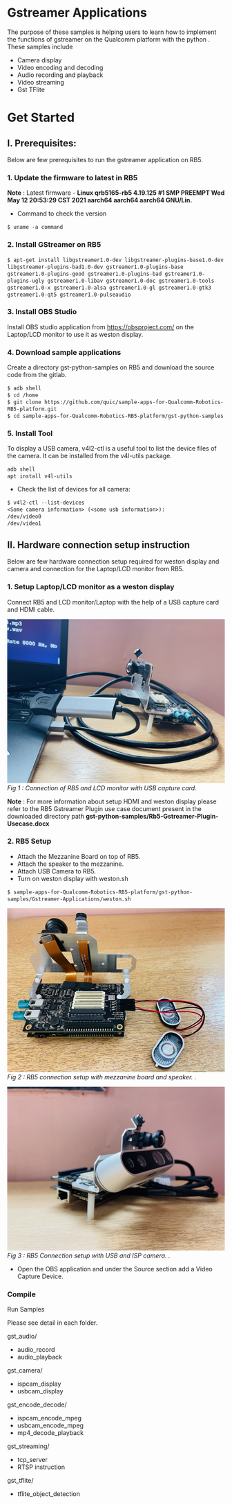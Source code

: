 # Gstreamer Applications

The purpose of these samples is helping users to learn how to implement the functions of gstreamer on the Qualcomm platform with the python . These samples include

-   Camera display
-   Video encoding and decoding
-   Audio recording and playback
-   Video streaming
-   Gst TFlite

# Get Started
## I. Prerequisites:
Below are few prerequisites to run the gstreamer application on RB5.

### 1. Update the firmware to latest in RB5
**Note** : Latest firmware - **Linux qrb5165-rb5 4.19.125 #1 SMP PREEMPT Wed May 12 20:53:29 CST 2021 aarch64 aarch64 aarch64 GNU/Lin.**

- Command to check the version
```
$ uname -a command 
```
### 2.  Install GStreamer on RB5
```
$ apt-get install libgstreamer1.0-dev libgstreamer-plugins-base1.0-dev libgstreamer-plugins-bad1.0-dev gstreamer1.0-plugins-base gstreamer1.0-plugins-good gstreamer1.0-plugins-bad gstreamer1.0-plugins-ugly gstreamer1.0-libav gstreamer1.0-doc gstreamer1.0-tools gstreamer1.0-x gstreamer1.0-alsa gstreamer1.0-gl gstreamer1.0-gtk3 gstreamer1.0-qt5 gstreamer1.0-pulseaudio
```
### 3. Install OBS Studio 
Install OBS studio application from https://obsproject.com/ on the Laptop/LCD monitor to use it as weston display.

### 4. Download sample applications
Create a directory gst-python-samples on RB5 and download the source code from the gitlab.

```
$ adb shell
$ cd /home
$ git clone https://github.com/quic/sample-apps-for-Qualcomm-Robotics-RB5-platform.git
$ cd sample-apps-for-Qualcomm-Robotics-RB5-platform/gst-python-samples

```
### 5. Install Tool 
To display a USB camera, v4l2-ctl is a useful tool to list the device files of the camera. It can be installed from the v4l-utils package.
```
adb shell 
apt install v4l-utils
```
- Check the list of devices for all camera:
```
$ v4l2-ctl --list-devices
<Some camera information> (<some usb information>):
/dev/video0
/dev/video1
```

## II. Hardware connection setup instruction
Below are few hardware connection setup required for weston display and camera and connection for the Laptop/LCD monitor from RB5.


### 1. Setup Laptop/LCD monitor as a weston display
Connect RB5 and LCD monitor/Laptop with the help of a USB capture card   and HDMI cable.

![](image/usb_capture_card.jpg)   *Fig 1 : Connection of RB5 and LCD monitor with USB capture card.*

**Note** : For more information about setup HDMI and weston display please refer to the RB5 Gstreamer Plugin use case  document present in the downloaded directory path **gst-python-samples/Rb5-Gstreamer-Plugin-Usecase.docx**

### 2. RB5 Setup
- Attach the Mezzanine Board on top of RB5.
- Attach the speaker to the mezzanine.
- Attach USB Camera to RB5.
- Turn on weston display with weston.sh
```
$ sample-apps-for-Qualcomm-Robotics-RB5-platform/gst-python-samples/Gstreamer-Applications/weston.sh
```
![](image/audio.jpeg)   *Fig 2 : RB5 connection setup with  mezzanine board and speaker. 
.*

![](image/camera.jpg)   *Fig 3 : RB5 Connection setup  with USB and ISP camera.
.*

- Open the OBS application and under the Source section add  a Video Capture Device.

### Compile

Run Samples

Please see detail in each folder.

gst_audio/

-   audio_record
-   audio_playback

gst_camera/

-   ispcam_display
-   usbcam_display

gst_encode_decode/

-   ispcam_encode_mpeg
-   usbcam_encode_mpeg
-   mp4_decode_playback

gst_streaming/

-   tcp_server
-   RTSP instruction


gst_tflite/

-   tflite_object_detection